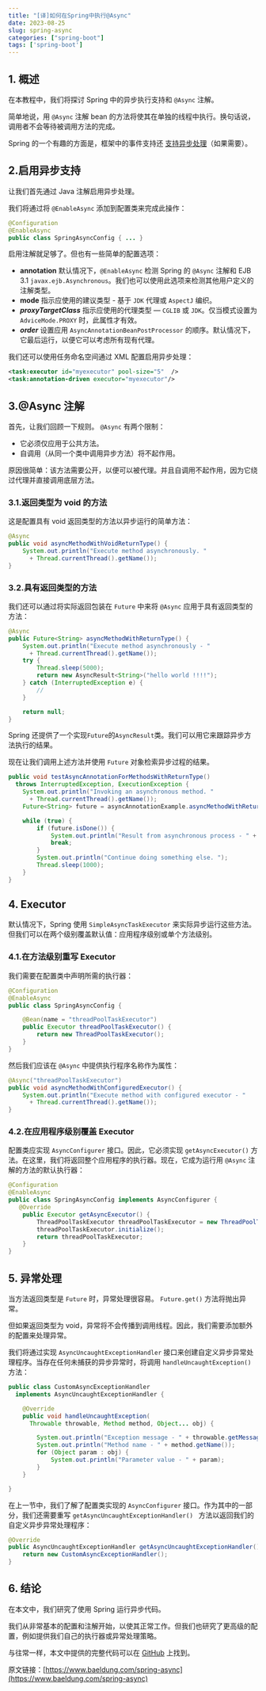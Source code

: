 ```yaml
---
title: "[译]如何在Spring中执行@Async"
date: 2023-08-25
slug: spring-async
categories: ["spring-boot"]
tags: ['spring-boot']
---
```


## 1. 概述

在本教程中，我们将探讨 Spring 中的异步执行支持和 `@Async` 注解。

简单地说，用 `@Async` 注解 bean 的方法将使其在单独的线程中执行。换句话说，调用者不会等待被调用方法的完成。

Spring 的一个有趣的方面是，框架中的事件支持还 [支持异步处理](https://www.baeldung.com/spring-events)（如果需要）。

## 2.启用异步支持

让我们首先通过 Java 注解启用异步处理。

我们将通过将 `@EnableAsync` 添加到配置类来完成此操作：

```java
@Configuration
@EnableAsync
public class SpringAsyncConfig { ... }
```

启用注解就足够了。但也有一些简单的配置选项：

- **annotation** 默认情况下，`@EnableAsync` 检测 Spring 的 `@Async` 注解和 EJB 3.1 `javax.ejb.Asynchronous`。我们也可以使用此选项来检测其他用户定义的注解类型。
- **mode** 指示应使用的建议类型 - 基于 `JDK` 代理或 `AspectJ` 编织。
- **_proxyTargetClass_** 指示应使用的代理类型 — `CGLIB` 或 `JDK`。仅当模式设置为 `AdviceMode.PROXY` 时，此属性才有效。
- **_order_** 设置应用 `AsyncAnnotationBeanPostProcessor` 的顺序。默认情况下，它最后运行，以便它可以考虑所有现有代理。

我们还可以使用任务命名空间通过 XML 配置启用异步处理：

```xml
<task:executor id="myexecutor" pool-size="5"  />
<task:annotation-driven executor="myexecutor"/>
```

## 3.@Async 注解

首先，让我们回顾一下规则。 `@Async` 有两个限制：

- 它必须仅应用于公共方法。
- 自调用（从同一个类中调用异步方法）将不起作用。

原因很简单：该方法需要公开，以便可以被代理。并且自调用不起作用，因为它绕过代理并直接调用底层方法。

### 3.1.返回类型为 void 的方法

这是配置具有 void 返回类型的方法以异步运行的简单方法：

```java
@Async
public void asyncMethodWithVoidReturnType() {
    System.out.println("Execute method asynchronously. "
      + Thread.currentThread().getName());
}
```

### 3.2.具有返回类型的方法

我们还可以通过将实际返回包装在 `Future` 中来将 `@Async` 应用于具有返回类型的方法：

```java
@Async
public Future<String> asyncMethodWithReturnType() {
    System.out.println("Execute method asynchronously - "
      + Thread.currentThread().getName());
    try {
        Thread.sleep(5000);
        return new AsyncResult<String>("hello world !!!!");
    } catch (InterruptedException e) {
        //
    }

    return null;
}
```

Spring 还提供了一个实现`Future`的`AsyncResult`类。我们可以用它来跟踪异步方法执行的结果。

现在让我们调用上述方法并使用 `Future` 对象检索异步过程的结果。

```java
public void testAsyncAnnotationForMethodsWithReturnType()
  throws InterruptedException, ExecutionException {
    System.out.println("Invoking an asynchronous method. "
      + Thread.currentThread().getName());
    Future<String> future = asyncAnnotationExample.asyncMethodWithReturnType();

    while (true) {
        if (future.isDone()) {
            System.out.println("Result from asynchronous process - " + future.get());
            break;
        }
        System.out.println("Continue doing something else. ");
        Thread.sleep(1000);
    }
}
```

## 4. Executor

默认情况下，Spring 使用 `SimpleAsyncTaskExecutor` 来实际异步运行这些方法。但我们可以在两个级别覆盖默认值：应用程序级别或单个方法级别。

### 4.1.在方法级别重写 Executor

我们需要在配置类中声明所需的执行器：

```java
@Configuration
@EnableAsync
public class SpringAsyncConfig {

    @Bean(name = "threadPoolTaskExecutor")
    public Executor threadPoolTaskExecutor() {
        return new ThreadPoolTaskExecutor();
    }
}
```

然后我们应该在 `@Async` 中提供执行程序名称作为属性：

```java
@Async("threadPoolTaskExecutor")
public void asyncMethodWithConfiguredExecutor() {
    System.out.println("Execute method with configured executor - "
      + Thread.currentThread().getName());
}
```

### 4.2.在应用程序级别覆盖 Executor

配置类应实现 `AsyncConfigurer` 接口。因此，它必须实现 `getAsyncExecutor()` 方法。在这里，我们将返回整个应用程序的执行器。现在，它成为运行用 `@Async` 注解的方法的默认执行器：

```java
@Configuration
@EnableAsync
public class SpringAsyncConfig implements AsyncConfigurer {
   @Override
    public Executor getAsyncExecutor() {
        ThreadPoolTaskExecutor threadPoolTaskExecutor = new ThreadPoolTaskExecutor();
        threadPoolTaskExecutor.initialize();
        return threadPoolTaskExecutor;
    }
}
```

## 5. 异常处理

当方法返回类型是 `Future` 时，异常处理很容易。 `Future.get()` 方法将抛出异常。

但如果返回类型为 void，异常将不会传播到调用线程。因此，我们需要添加额外的配置来处理异常。

我们将通过实现 `AsyncUncaughtExceptionHandler` 接口来创建自定义异步异常处理程序。当存在任何未捕获的异步异常时，将调用 `handleUncaughtException()` 方法：

```java
public class CustomAsyncExceptionHandler
  implements AsyncUncaughtExceptionHandler {

    @Override
    public void handleUncaughtException(
      Throwable throwable, Method method, Object... obj) {

        System.out.println("Exception message - " + throwable.getMessage());
        System.out.println("Method name - " + method.getName());
        for (Object param : obj) {
            System.out.println("Parameter value - " + param);
        }
    }

}
```

在上一节中，我们了解了配置类实现的 `AsyncConfigurer` 接口。作为其中的一部分，我们还需要重写 `getAsyncUncaughtExceptionHandler() ` 方法以返回我们的自定义异步异常处理程序：

```java
@Override
public AsyncUncaughtExceptionHandler getAsyncUncaughtExceptionHandler() {
    return new CustomAsyncExceptionHandler();
}
```

## 6. 结论

在本文中，我们研究了使用 Spring 运行异步代码。

我们从非常基本的配置和注解开始，以使其正常工作。但我们也研究了更高级的配置，例如提供我们自己的执行器或异常处理策略。

与往常一样，本文中提供的完整代码可以在 [GitHub](https://github.com/eugenp/tutorials/tree/master/spring-scheduling) 上找到。

原文链接：[https://www.baeldung.com/spring-async](https://www.baeldung.com/spring-async)
